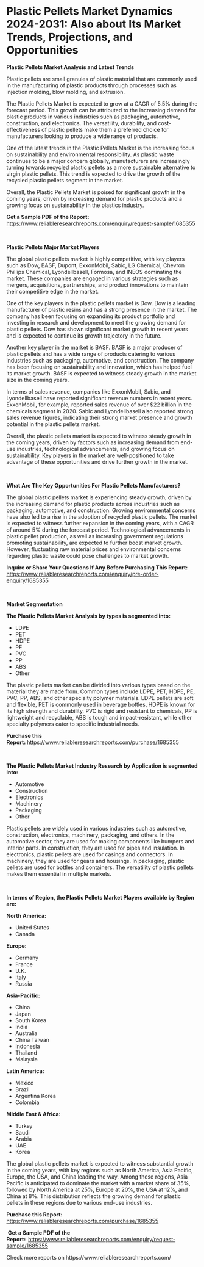 <p><h1>Plastic Pellets Market Dynamics 2024-2031: Also about Its Market Trends, Projections, and Opportunities</h1></p><p><strong>Plastic Pellets Market Analysis and Latest Trends</strong></p>
<p><p>Plastic pellets are small granules of plastic material that are commonly used in the manufacturing of plastic products through processes such as injection molding, blow molding, and extrusion.</p><p>The Plastic Pellets Market is expected to grow at a CAGR of 5.5% during the forecast period. This growth can be attributed to the increasing demand for plastic products in various industries such as packaging, automotive, construction, and electronics. The versatility, durability, and cost-effectiveness of plastic pellets make them a preferred choice for manufacturers looking to produce a wide range of products.</p><p>One of the latest trends in the Plastic Pellets Market is the increasing focus on sustainability and environmental responsibility. As plastic waste continues to be a major concern globally, manufacturers are increasingly turning towards recycled plastic pellets as a more sustainable alternative to virgin plastic pellets. This trend is expected to drive the growth of the recycled plastic pellets segment in the market.</p><p>Overall, the Plastic Pellets Market is poised for significant growth in the coming years, driven by increasing demand for plastic products and a growing focus on sustainability in the plastics industry.</p></p>
<p><strong>Get a Sample PDF of the Report:&nbsp;</strong> <a href="https://www.reliableresearchreports.com/enquiry/request-sample/1685355">https://www.reliableresearchreports.com/enquiry/request-sample/1685355</a></p>
<p>&nbsp;</p>
<p><strong>Plastic Pellets Major Market Players</strong></p>
<p><p>The global plastic pellets market is highly competitive, with key players such as Dow, BASF, Dupont, ExxonMobil, Sabic, LG Chemical, Chevron Phillips Chemical, Lyondellbasell, Formosa, and INEOS dominating the market. These companies are engaged in various strategies such as mergers, acquisitions, partnerships, and product innovations to maintain their competitive edge in the market.</p><p>One of the key players in the plastic pellets market is Dow. Dow is a leading manufacturer of plastic resins and has a strong presence in the market. The company has been focusing on expanding its product portfolio and investing in research and development to meet the growing demand for plastic pellets. Dow has shown significant market growth in recent years and is expected to continue its growth trajectory in the future.</p><p>Another key player in the market is BASF. BASF is a major producer of plastic pellets and has a wide range of products catering to various industries such as packaging, automotive, and construction. The company has been focusing on sustainability and innovation, which has helped fuel its market growth. BASF is expected to witness steady growth in the market size in the coming years.</p><p>In terms of sales revenue, companies like ExxonMobil, Sabic, and Lyondellbasell have reported significant revenue numbers in recent years. ExxonMobil, for example, reported sales revenue of over $22 billion in the chemicals segment in 2020. Sabic and Lyondellbasell also reported strong sales revenue figures, indicating their strong market presence and growth potential in the plastic pellets market.</p><p>Overall, the plastic pellets market is expected to witness steady growth in the coming years, driven by factors such as increasing demand from end-use industries, technological advancements, and growing focus on sustainability. Key players in the market are well-positioned to take advantage of these opportunities and drive further growth in the market.</p></p>
<p>&nbsp;</p>
<p><strong>What Are The Key Opportunities For Plastic Pellets Manufacturers?</strong></p>
<p><p>The global plastic pellets market is experiencing steady growth, driven by the increasing demand for plastic products across industries such as packaging, automotive, and construction. Growing environmental concerns have also led to a rise in the adoption of recycled plastic pellets. The market is expected to witness further expansion in the coming years, with a CAGR of around 5% during the forecast period. Technological advancements in plastic pellet production, as well as increasing government regulations promoting sustainability, are expected to further boost market growth. However, fluctuating raw material prices and environmental concerns regarding plastic waste could pose challenges to market growth.</p></p>
<p><strong>Inquire or Share Your Questions If Any Before Purchasing This Report:</strong> <a href="https://www.reliableresearchreports.com/enquiry/pre-order-enquiry/1685355">https://www.reliableresearchreports.com/enquiry/pre-order-enquiry/1685355</a></p>
<p>&nbsp;</p>
<p><strong>Market Segmentation</strong></p>
<p><strong>The Plastic Pellets Market Analysis by types is segmented into:</strong></p>
<p><ul><li>LDPE</li><li>PET</li><li>HDPE</li><li>PE</li><li>PVC</li><li>PP</li><li>ABS</li><li>Other</li></ul></p>
<p><p>The plastic pellets market can be divided into various types based on the material they are made from. Common types include LDPE, PET, HDPE, PE, PVC, PP, ABS, and other specialty polymer materials. LDPE pellets are soft and flexible, PET is commonly used in beverage bottles, HDPE is known for its high strength and durability, PVC is rigid and resistant to chemicals, PP is lightweight and recyclable, ABS is tough and impact-resistant, while other specialty polymers cater to specific industrial needs.</p></p>
<p><strong>Purchase this Report:&nbsp;</strong><a href="https://www.reliableresearchreports.com/purchase/1685355">https://www.reliableresearchreports.com/purchase/1685355</a></p>
<p>&nbsp;</p>
<p><strong>The Plastic Pellets Market Industry Research by Application is segmented into:</strong></p>
<p><ul><li>Automotive</li><li>Construction</li><li>Electronics</li><li>Machinery</li><li>Packaging</li><li>Other</li></ul></p>
<p><p>Plastic pellets are widely used in various industries such as automotive, construction, electronics, machinery, packaging, and others. In the automotive sector, they are used for making components like bumpers and interior parts. In construction, they are used for pipes and insulation. In electronics, plastic pellets are used for casings and connectors. In machinery, they are used for gears and housings. In packaging, plastic pellets are used for bottles and containers. The versatility of plastic pellets makes them essential in multiple markets.</p></p>
<p>&nbsp;</p>
<p><strong>In terms of Region, the Plastic Pellets Market Players available by Region are:</strong></p>
<p>
    <p> <strong> North America: </strong>
        <ul>
            <li>United States</li>
            <li>Canada</li>
        </ul>
        </p> 
    <p> <strong> Europe: </strong>
        <ul>
            <li>Germany</li>
            <li>France</li>
            <li>U.K.</li>
            <li>Italy</li>
            <li>Russia</li>
        </ul>
        </p> 
    <p> <strong> Asia-Pacific: </strong>
        <ul>
            <li>China</li>
            <li>Japan</li>
            <li>South Korea</li>
            <li>India</li>
            <li>Australia</li>
            <li>China Taiwan</li>
            <li>Indonesia</li>
            <li>Thailand</li>
            <li>Malaysia</li>
        </ul>
        </p> 
    <p> <strong> Latin America: </strong>
        <ul>
            <li>Mexico</li>
            <li>Brazil</li>
            <li>Argentina Korea</li>
            <li>Colombia</li>
        </ul>
        </p> 
    <p> <strong> Middle East & Africa: </strong>
        <ul>
            <li>Turkey</li>
            <li>Saudi</li>
            <li>Arabia</li>
            <li>UAE</li>
            <li>Korea</li>
        </ul>
    </p>
    </p>
<p><p>The global plastic pellets market is expected to witness substantial growth in the coming years, with key regions such as North America, Asia Pacific, Europe, the USA, and China leading the way. Among these regions, Asia Pacific is anticipated to dominate the market with a market share of 35%, followed by North America at 25%, Europe at 20%, the USA at 12%, and China at 8%. This distribution reflects the growing demand for plastic pellets in these regions due to various end-use industries.</p></p>
<p><strong>Purchase this Report: </strong><a href="https://www.reliableresearchreports.com/purchase/1685355">https://www.reliableresearchreports.com/purchase/1685355</a></p>
<p>&nbsp;<strong>Get a Sample PDF of the Report:&nbsp;&nbsp;</strong><a href="https://www.reliableresearchreports.com/enquiry/request-sample/1685355">https://www.reliableresearchreports.com/enquiry/request-sample/1685355</a></p>
<p><strong></strong></p>
<p>Check more reports on https://www.reliableresearchreports.com/</p>